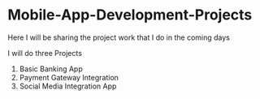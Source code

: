 # Mobile-App-Development-Projects


Here I will be sharing the project work that I do in the coming days

I will do three Projects 
<ol>
  <li> Basic Banking App  </li>
  <li> Payment Gateway Integration </li>
  <li> Social Media Integration App </li>
</ol>
